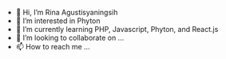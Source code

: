 - 👋 Hi, I’m Rina Agustisyaningsih
- 👀 I’m interested in Phyton
- 🌱 I’m currently learning PHP,  Javascript, Phyton, and React.js
- 💞️ I’m looking to collaborate on ...
- 📫 How to reach me ...

<!---
Rinagustisya/Rinagustisya is a ✨ special ✨ repository because its `README.md` (this file) appears on your GitHub profile.
You can click the Preview link to take a look at your changes.
--->
